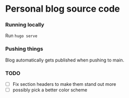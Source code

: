 # Personal blog source code

### Running locally

Run `hugo serve`

### Pushing things

Blog automatically gets published when pushing to main.

### TODO

- [ ] Fix section headers to make them stand out more
- [ ] possibly pick a better color scheme
